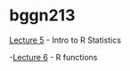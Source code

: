 # bggn213

[Lecture 5](https://github.com/laurenquezada/BGGN213_LQ_Repository/blob/master/lecture_5_rstats/r_core_plots_exercise_answers.r) - Intro to R Statistics

-[Lecture 6](https://github.com/laurenquezada/BGGN213_LQ_Repository/blob/master/lecture_6_git/RMD_Lecture6HW_LQ.md) - R functions
